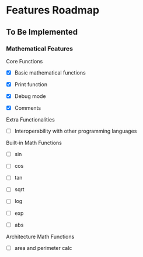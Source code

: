 # Features Roadmap

## To Be Implemented

### Mathematical Features

Core Functions

- [x] Basic mathematical functions

- [x] Print function

- [x] Debug mode

- [x] Comments

Extra Functionalities

- [ ] Interoperability with other programming languages

Built-in Math Functions

- [ ] sin

- [ ] cos

- [ ] tan

- [ ] sqrt

- [ ] log

- [ ] exp

- [ ] abs

Architecture Math Functions

- [ ] area and perimeter calc


